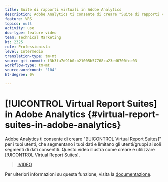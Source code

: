 ```yaml
---
title: Suite di rapporti virtuali in Adobe Analytics
description: Adobe Analytics ti consente di creare "Suite di rapporti virtuali" per i tuoi utenti, che segmentano i tuoi dati e limitano gli utenti/gruppi ai soli segmenti di dati consentiti. Questo video illustra come creare e lavorare con le suite di rapporti virtuali.
feature: VRS
topics: null
activity: use
doc-type: feature video
team: Technical Marketing
kt: 2325
role: Professionista
level: Intermedio
translation-type: tm+mt
source-git-commit: f3b3fa7d91b0cb21005b57768ca23ed6700fcc03
workflow-type: tm+mt
source-wordcount: '104'
ht-degree: 0%

---
```



# [!UICONTROL Virtual Report Suites] in Adobe Analytics  {#virtual-report-suites-in-adobe-analytics}

Adobe Analytics ti consente di creare &quot;[!UICONTROL Virtual Report Suites]&quot; per i tuoi utenti, che segmentano i tuoi dati e limitano gli utenti/gruppi ai soli segmenti di dati consentiti. Questo video illustra come creare e utilizzare [!UICONTROL Virtual Report Suites].

>[!VIDEO](https://video.tv.adobe.com/v/25412/?quality=12)

Per ulteriori informazioni su questa funzione, visita la [documentazione](https://marketing.adobe.com/resources/help/en_US/reference/vrs-about.html).
